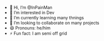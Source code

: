 - 👋 Hi, I’m @InPainMan
- 👀 I’m interested in Dev
- 🌱 I’m currently learning many thnings
- 💞️ I’m looking to collaborate on many projects
- 😄 Pronouns: he/him
- ⚡ Fun fact: I am semi off grid

<!---
InPainMan/InPainMan is a ✨ special ✨ repository because its `README.md` (this file) appears on your GitHub profile.
You can click the Preview link to take a look at your changes.
--->
